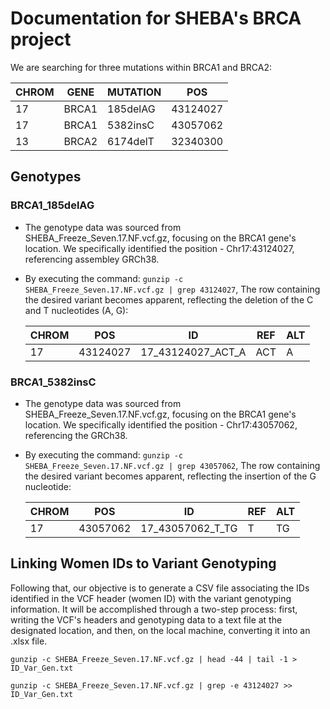 # Documentation for SHEBA's BRCA project

We are searching for three mutations within BRCA1 and BRCA2:

| CHROM | GENE  | MUTATION | POS      |
|-------|-------|----------|----------|
| 17    | BRCA1 | 185delAG | 43124027 |
| 17    | BRCA1 | 5382insC | 43057062 |
| 13    | BRCA2 | 6174delT | 32340300 |


## Genotypes

### BRCA1_185delAG
* The genotype data was sourced from SHEBA_Freeze_Seven.17.NF.vcf.gz, focusing on the BRCA1 gene's location. We specifically identified the position - Chr17:43124027, referencing assembley GRCh38.
* By executing the command: `gunzip -c SHEBA_Freeze_Seven.17.NF.vcf.gz | grep 43124027`, The row containing the desired variant becomes apparent, reflecting the deletion of the C and T nucleotides (A, G):

  | CHROM | POS      | ID                    | REF | ALT |
  |-------|----------|-----------------------|-----|-----|
  | 17    | 43124027 | 17_43124027_ACT_A    | ACT | A   |

### BRCA1_5382insC
* The genotype data was sourced from SHEBA_Freeze_Seven.17.NF.vcf.gz, focusing on the BRCA1 gene's location. We specifically identified the position - Chr17:43057062, referencing the GRCh38.
* By executing the command: `gunzip -c SHEBA_Freeze_Seven.17.NF.vcf.gz | grep 43057062`, The row containing the desired variant becomes apparent, reflecting the insertion of the G  nucleotide:
  
   CHROM | POS      | ID                    | REF | ALT |
  |-------|----------|-------------------|-----|-----|
  | 17    | 43057062 | 17_43057062_T_TG    | T | TG   |

## Linking Women IDs to Variant Genotyping
Following that, our objective is to generate a CSV file associating the IDs identified in the VCF header (women ID) with the variant genotyping information.
It will be accomplished through a two-step process: first, writing the VCF's headers and genotyping data to a text file at the designated location, and then, on the local machine, converting it into an .xlsx file.
  ```
  gunzip -c SHEBA_Freeze_Seven.17.NF.vcf.gz | head -44 | tail -1 > ID_Var_Gen.txt
  ```
  ```
  gunzip -c SHEBA_Freeze_Seven.17.NF.vcf.gz | grep -e 43124027 >> ID_Var_Gen.txt
  ```

